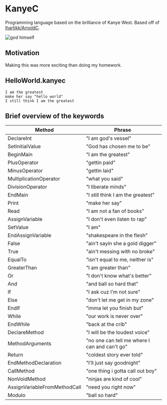 # KanyeC

Programming language based on the brilliance of Kanye West. 
Based off of [lhartikk/ArnoldC](https://github.com/lhartikk/ArnoldC).

![god himself](http://40.media.tumblr.com/tumblr_m73zms46kS1rue873o1_400.png)

## Motivation

Making this was more exciting than doing my homework. 

## HelloWorld.kanyec

	I am the greatest
	make her say "hello world"
	I still think I am the greatest

## Brief overview of the keywords

Method | Phrase
-------|-------
DeclareInt | "I am god's vessel"
SetInitialValue | "God has chosen me to be"
BeginMain | "I am the greatest"
PlusOperator | "gettin paid"
MinusOperator | "gettin laid"
MultiplicationOperator | "what you said"
DivisionOperator | "I liberate minds"
EndMain | "I still think I am the greatest"
Print | "make her say"
Read | "I am not a fan of books"
AssignVariable | "I don't even listen to rap"
SetValue | "I am"
EndAssignVariable | "shakespeare in the flesh"
False | "ain't sayin she a gold digger"
True | "ain't messing with no broke"
EqualTo | "isn't equal to me, neither is"
GreaterThan | "I am greater than"
Or | "I don't know what's better"
And | "and ball so hard that"
If | "I ask cuz I'm not sure"
Else | "don't let me get in my zone"
EndIf | "imma let you finish but"
While | "our work is never over"
EndWhile | "back at the crib"
DeclareMethod | "I will be the loudest voice"
MethodArguments | "no one can tell me where I can and can't go"
Return | "coldest story ever told"
EndMethodDeclaration | "I'll just say goodnight"
CallMethod | "one thing i gotta call out boy"
NonVoidMethod | "ninjas are kind of cool"
AssignVariableFromMethodCall | "need you right now"
Modulo | "ball so hard"
